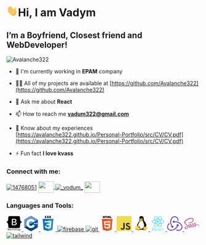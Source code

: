 # <img src="https://raw.githubusercontent.com/ABSphreak/ABSphreak/master/gifs/Hi.gif" width="30px">Hi, I am Vadym
## I’m a Boyfriend, Closest friend and WebDeveloper!
<p align="left"> <img src="https://komarev.com/ghpvc/?username=Avalanche322&label=Profile%20views&color=0e75b6&style=flat" alt="Avalanche322" /> </p>

- 🌱 I'm currently working in **EPAM** company

- 👨‍💻 All of my projects are available at [https://github.com/Avalanche322](https://github.com/Avalanche322)

- 💬 Ask me about **React**

- 📫 How to reach me **vadum322@gmail.com**

- 📄 Know about my experiences [https://avalanche322.github.io/Personal-Portfolio/src/CV/CV.pdf](https://avalanche322.github.io/Personal-Portfolio/src/CV/CV.pdf)

- ⚡ Fun fact **I love kvass**

<h3 align="left">Connect with me:</h3>
<p align="left">
<a href="https://stackoverflow.com/users/14768051" target="blank"><img align="center" src="https://raw.githubusercontent.com/rahuldkjain/github-profile-readme-generator/master/src/images/icons/Social/stack-overflow.svg" alt="14768051" height="30" width="40" /></a>
<a href="https://t.me/Avalanche322" target="blank">
  <img align="center" src="https://www.svgrepo.com/show/354443/telegram.svg" height="30" width="40" />
</a>
<a href="https://instagram.com/_vodum_" target="blank"><img align="center" src="https://raw.githubusercontent.com/rahuldkjain/github-profile-readme-generator/master/src/images/icons/Social/instagram.svg" alt="_vodum_" height="30" width="40" /></a>
<a href="https://www.linkedin.com/in/vadym-skliarov-362402213?lipi=urn%3Ali%3Apage%3Ad_flagship3_profile_view_base_contact_details%3BLQFm876tR%2Bix4I5OHDWxeg%3D%3D" target="blank">
  <img align="center" src="https://www.svgrepo.com/show/81143/linkedin.svg" height="30" width="40" />
 </a>
</p>

<h3 align="left">Languages and Tools:</h3>
<p align="left"> <a href="https://getbootstrap.com" target="_blank"> <img src="https://raw.githubusercontent.com/devicons/devicon/master/icons/bootstrap/bootstrap-plain-wordmark.svg" alt="bootstrap" width="40" height="40"/> </a> <a href="https://www.w3schools.com/cpp/" target="_blank"> <img src="https://raw.githubusercontent.com/devicons/devicon/master/icons/cplusplus/cplusplus-original.svg" alt="cplusplus" width="40" height="40"/> </a> <a href="https://www.w3schools.com/css/" target="_blank"> <img src="https://raw.githubusercontent.com/devicons/devicon/master/icons/css3/css3-original-wordmark.svg" alt="css3" width="40" height="40"/> </a> <a href="https://firebase.google.com/" target="_blank"> <img src="https://www.vectorlogo.zone/logos/firebase/firebase-icon.svg" alt="firebase" width="40" height="40"/> </a> <a href="https://git-scm.com/" target="_blank"> <img src="https://www.vectorlogo.zone/logos/git-scm/git-scm-icon.svg" alt="git" width="40" height="40"/> </a> <a href="https://www.w3.org/html/" target="_blank"> <img src="https://raw.githubusercontent.com/devicons/devicon/master/icons/html5/html5-original-wordmark.svg" alt="html5" width="40" height="40"/> </a> <a href="https://developer.mozilla.org/en-US/docs/Web/JavaScript" target="_blank"> <img src="https://raw.githubusercontent.com/devicons/devicon/master/icons/javascript/javascript-original.svg" alt="javascript" width="40" height="40"/> </a> <a href="https://www.linux.org/" target="_blank"> <img src="https://raw.githubusercontent.com/devicons/devicon/master/icons/linux/linux-original.svg" alt="linux" width="40" height="40"/> </a> <a href="https://reactjs.org/" target="_blank"> <img src="https://raw.githubusercontent.com/devicons/devicon/master/icons/react/react-original-wordmark.svg" alt="react" width="40" height="40"/> </a> <a href="https://redux.js.org" target="_blank"> <img src="https://raw.githubusercontent.com/devicons/devicon/master/icons/redux/redux-original.svg" alt="redux" width="40" height="40"/> </a> <a href="https://sass-lang.com" target="_blank"> <img src="https://raw.githubusercontent.com/devicons/devicon/master/icons/sass/sass-original.svg" alt="sass" width="40" height="40"/> </a> <a href="https://tailwindcss.com/" target="_blank"> <img src="https://www.vectorlogo.zone/logos/tailwindcss/tailwindcss-icon.svg" alt="tailwind" width="40" height="40"/> </a> </p>
